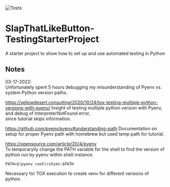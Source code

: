 ![Tests](https://github.com/mrLennyboy/SlapThatLikeButton-TestingStarterProject/actions/workflows/tests.yml/badge.svg)
# SlapThatLikeButton-TestingStarterProject
A starter project to show how to set up and use automated testing in Python

## Notes

03-17-2022:  
Unfortunately spent 5 hours debugging my misunderstanding of Pyenv vs. system Python version paths.

https://yellowdesert.consulting/2020/10/24/tox-testing-multiple-python-versions-with-pyenv/
Insight of testing multiple python version with Pyenv, and debug of InterpreterNotFound error,  
since tutorial skips information.

https://github.com/pyenv/pyenv#understanding-path
Documentation on setup for proper Pyenv path with homebrew but used temp path for tutorial. 

https://opensource.com/article/20/4/pyenv  
To temporaryily change the PATH variable for the shell to find the version of python run by pyenv within shell instance.
```
PATH=$(pyenv root)/shims:$PATH
```
Necessary for TOX execution to create venv for different versions of python.
